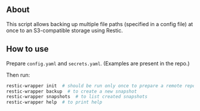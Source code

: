 ## About

This script allows backing up multiple file paths (specified in a config file) at once to an S3-compatible storage using Restic.

## How to use

Prepare `config.yaml` and `secrets.yaml`. (Examples are present in the repo.)

Then run:
```bash
restic-wrapper init  # should be run only once to prepare a remote repository
restic-wrapper backup  # to create a new snapshot
restic-wrapper snapshots  # to list created snapshots
restic-wrapper help  # to print help
```